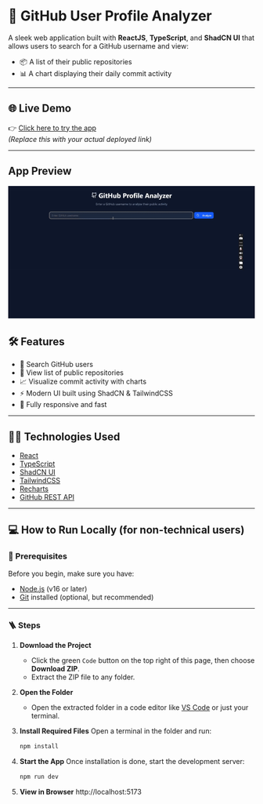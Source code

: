 # 🚀 GitHub User Profile Analyzer

A sleek web application built with **ReactJS**, **TypeScript**, and **ShadCN UI** that allows users to search for a GitHub username and view:

- 📦 A list of their public repositories  
- 📊 A chart displaying their daily commit activity

---

## 🌐 Live Demo

👉 [Click here to try the app](https://github-profile-exxtract.onrender.com/)  
_(Replace this with your actual deployed link)_

---

## App Preview

![App Demo](./public/preview.gif)


## 🛠️ Features

- 🔎 Search GitHub users
- 📁 View list of public repositories
- 📈 Visualize commit activity with charts
- ⚡ Modern UI built using ShadCN & TailwindCSS
- 🧩 Fully responsive and fast

---

## 🧑‍💻 Technologies Used

- [React](https://reactjs.org/)
- [TypeScript](https://www.typescriptlang.org/)
- [ShadCN UI](https://ui.shadcn.dev/)
- [TailwindCSS](https://tailwindcss.com/)
- [Recharts](https://recharts.org/)
- [GitHub REST API](https://docs.github.com/en/rest)

---

## 💻 How to Run Locally (for non-technical users)

### 🧾 Prerequisites
Before you begin, make sure you have:
- [Node.js](https://nodejs.org/) (v16 or later)
- [Git](https://git-scm.com/) installed (optional, but recommended)

---

### 🪜 Steps

1. **Download the Project**
   - Click the green `Code` button on the top right of this page, then choose **Download ZIP**.
   - Extract the ZIP file to any folder.

2. **Open the Folder**
   - Open the extracted folder in a code editor like [VS Code](https://code.visualstudio.com/) or just your terminal.

3. **Install Required Files**
   Open a terminal in the folder and run:

   ```bash
   npm install
4. **Start the App**
   Once installation is done, start the development server:
   ```bash
   npm run dev
5. **View in Browser**
  http://localhost:5173